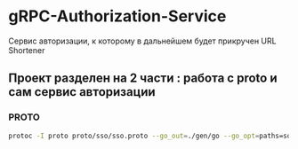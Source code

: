 # gRPC-Authorization-Service
Сервис авторизации, к которому в дальнейшем будет прикручен URL Shortener

## Проект разделен на 2 части : работа с proto и сам сервис авторизации

### PROTO
```bash
protoc -I proto proto/sso/sso.proto --go_out=./gen/go --go_opt=paths=source_relative  --go-grpc_out=./gen/go/ --go-grpc_opt=paths=source_relative
```